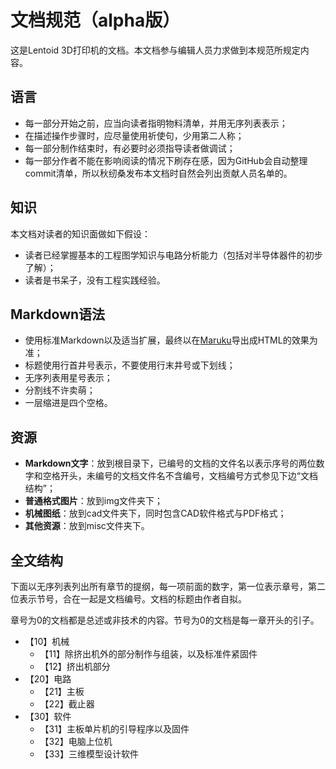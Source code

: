 # 文档规范（alpha版）

这是Lentoid 3D打印机的文档。本文档参与编辑人员力求做到本规范所规定内容。

## 语言

* 每一部分开始之前，应当向读者指明物料清单，并用无序列表表示；
* 在描述操作步骤时，应尽量使用祈使句，少用第二人称；
* 每一部分制作结束时，有必要时必须指导读者做调试；
* 每一部分作者不能在影响阅读的情况下刷存在感，因为GitHub会自动整理commit清单，所以秋纫桑发布本文档时自然会列出贡献人员名单的。

## 知识

本文档对读者的知识面做如下假设：

* 读者已经掌握基本的工程图学知识与电路分析能力（包括对半导体器件的初步了解）；
* 读者是书呆子，没有工程实践经验。

## Markdown语法

* 使用标准Markdown以及适当扩展，最终以在[Maruku](http://maruku.rubyforge.org/index.html)导出成HTML的效果为准；
* 标题使用行首井号表示，不要使用行末井号或下划线；
* 无序列表用星号表示；
* 分割线不许卖萌；
* 一层缩进是四个空格。

## 资源

* **Markdown文字**：放到根目录下，已编号的文档的文件名以表示序号的两位数字和空格开头，未编号的文档文件名不含编号，文档编号方式参见下边“文档结构”；
* **普通格式图片**：放到img文件夹下；
* **机械图纸**：放到cad文件夹下，同时包含CAD软件格式与PDF格式；
* **其他资源**：放到misc文件夹下。

## 全文结构

下面以无序列表列出所有章节的提纲，每一项前面的数字，第一位表示章号，第二位表示节号，合在一起是文档编号。文档的标题由作者自拟。

章号为0的文档都是总述或非技术的内容。节号为0的文档是每一章开头的引子。

* 【10】机械
    * 【11】除挤出机外的部分制作与组装，以及标准件紧固件
    * 【12】挤出机部分
* 【20】电路
    * 【21】主板
    * 【22】截止器
* 【30】软件
    * 【31】主板单片机的引导程序以及固件
    * 【32】电脑上位机
    * 【33】三维模型设计软件